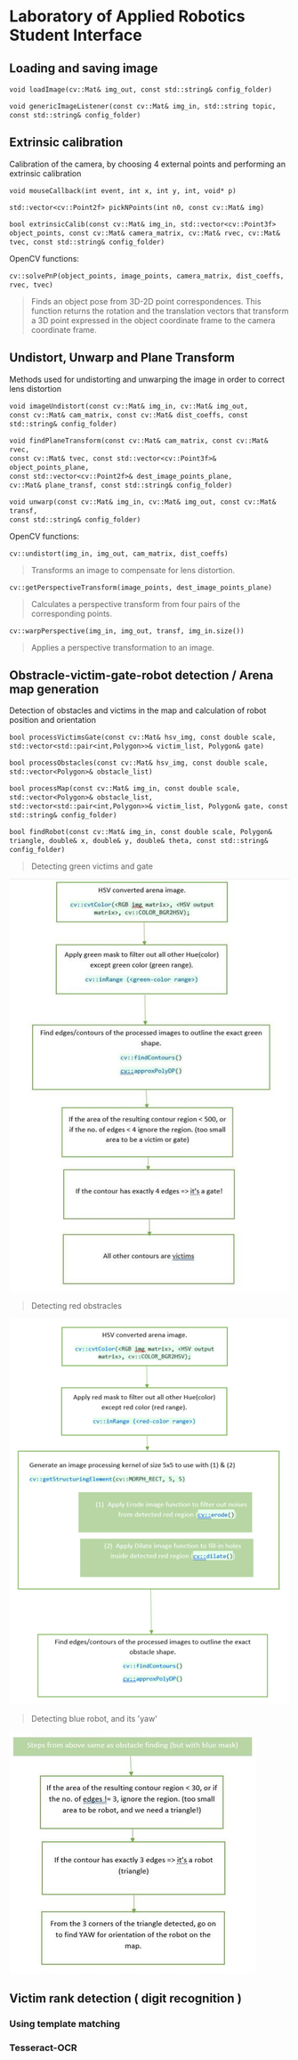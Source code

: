 # Laboratory of Applied Robotics Student Interface

## Loading and saving image

```
void loadImage(cv::Mat& img_out, const std::string& config_folder)
```
```
void genericImageListener(const cv::Mat& img_in, std::string topic, const std::string& config_folder)
```

## Extrinsic calibration

Calibration of the camera, by choosing 4 external points and performing an extrinsic calibration

```
void mouseCallback(int event, int x, int y, int, void* p)
```
```
std::vector<cv::Point2f> pickNPoints(int n0, const cv::Mat& img)
```
```
bool extrinsicCalib(const cv::Mat& img_in, std::vector<cv::Point3f> object_points, const cv::Mat& camera_matrix, cv::Mat& rvec, cv::Mat& tvec, const std::string& config_folder)
```

OpenCV functions:
```
cv::solvePnP(object_points, image_points, camera_matrix, dist_coeffs, rvec, tvec)
```
> Finds an object pose from 3D-2D point correspondences. This function returns the rotation and the translation vectors that transform a 3D point expressed in the object coordinate frame to the camera coordinate frame.

## Undistort, Unwarp and Plane Transform

Methods used for undistorting and unwarping the image in order to correct lens distortion

```
void imageUndistort(const cv::Mat& img_in, cv::Mat& img_out,
const cv::Mat& cam_matrix, const cv::Mat& dist_coeffs, const std::string& config_folder)
```
```
void findPlaneTransform(const cv::Mat& cam_matrix, const cv::Mat& rvec,
const cv::Mat& tvec, const std::vector<cv::Point3f>& object_points_plane,
const std::vector<cv::Point2f>& dest_image_points_plane,
cv::Mat& plane_transf, const std::string& config_folder)
```
```
void unwarp(const cv::Mat& img_in, cv::Mat& img_out, const cv::Mat& transf,
const std::string& config_folder)
```

OpenCV functions:

```
cv::undistort(img_in, img_out, cam_matrix, dist_coeffs)
```
> Transforms an image to compensate for lens distortion.

```
cv::getPerspectiveTransform(image_points, dest_image_points_plane)
```
> Calculates a perspective transform from four pairs of the corresponding points.

```
cv::warpPerspective(img_in, img_out, transf, img_in.size())
```
> Applies a perspective transformation to an image.

## Obstracle-victim-gate-robot detection / Arena map generation

Detection of obstacles and victims in the map and calculation of robot position and orientation

```
bool processVictimsGate(const cv::Mat& hsv_img, const double scale, std::vector<std::pair<int,Polygon>>& victim_list, Polygon& gate)
```
```
bool processObstacles(const cv::Mat& hsv_img, const double scale, std::vector<Polygon>& obstacle_list)
```
```
bool processMap(const cv::Mat& img_in, const double scale, std::vector<Polygon>& obstacle_list, std::vector<std::pair<int,Polygon>>& victim_list, Polygon& gate, const std::string& config_folder)
```
```
bool findRobot(const cv::Mat& img_in, const double scale, Polygon& triangle, double& x, double& y, double& theta, const std::string& config_folder)
```

  > Detecting green victims and gate

![Victim-gate flow](images/gate_victim.jpg)


  > Detecting red obstracles

![Obstracle flow](images/obstracle_list.png)

  > Detecting blue robot, and its 'yaw'

![Robot flow](images/robot.jpg)


## Victim rank detection ( digit recognition )

### Using template matching

### Tesseract-OCR
